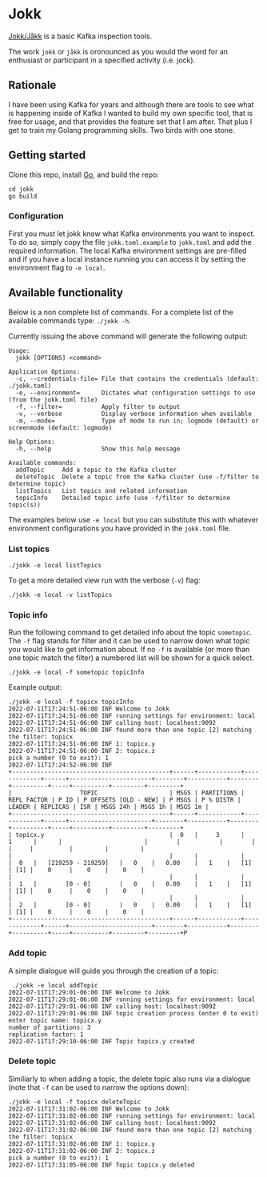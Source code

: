 # Jokk

[Jokk/Jåkk](https://en.wiktionary.org/wiki/jokk) is a basic Kafka inspection tools.

The work `jokk` or `jåkk` is oronounced as you would the word for an enthusiast or participant in a specified activity (i.e. jock).

## Rationale

I have been using Kafka for years and although there are tools to see what is happening inside of Kafka I wanted to build my own specific tool, that is free for usage, and that provides the feature set that I am after. That plus I get to train my Golang programming skills. Two birds with one stone.

## Getting started

Clone this repo, install [Go](https://go.dev/), and build the repo:

```
cd jokk
go build
```

### Configuration

First you must let jokk know what Kafka environments you want to inspect. To do so, simply copy the file `jokk.toml.example` to `jokk.toml` and add the required information. The local Kafka environment settings are pre-filled and if you have a local instance running you can access it by setting the environment flag to `-e local`.

## Available functionality

Below is a non complete list of commands. For a complete list of the available commands type: `./jokk -h`.

Currently issuing the above command will generate the following output:
```
Usage:
  jokk [OPTIONS] <command>

Application Options:
  -c, --credentials-file= File that contains the credentials (default: ./jokk.toml)
  -e, --environment=      Dictates what configuration settings to use (from the jokk.toml file)
  -f, --filter=           Apply filter to output
  -v, --verbose           Display verbose information when available
  -m, --mode=             Type of mode to run in; logmode (default) or screenmode (default: logmode)

Help Options:
  -h, --help              Show this help message

Available commands:
  addTopic     Add a topic to the Kafka cluster
  deleteTopic  Delete a topic from the Kafka cluster (use -f/filter to determine topic)
  listTopics   List topics and related information
  topicInfo    Detailed topic info (use -f/filter to determine topic(s))
```


The examples below use `-e local` but you can substitute this with whatever environment configurations you have provided in the `jokk.toml` file.

### List topics

```
./jokk -e local listTopics
```

To get a more detailed view run with the verbose (`-v`) flag:
```
./jokk -e local -v listTopics
```

### Topic info

Run the following command to get detailed info about the topic `sometopic`. The `-f` flag stands for filter and it can be used to narrow down what topic you would like to get information about. If no `-f` is available (or more than one topic match the filter) a numbered list will be shown for a quick select.
```
./jokk -e local -f sometopic topicInfo
```

Example output:
```
./jokk -e local -f topicx topicInfo
2022-07-11T17:24:51-06:00 INF Welcome to Jokk
2022-07-11T17:24:51-06:00 INF running settings for environment: local
2022-07-11T17:24:51-06:00 INF calling host: localhost:9092
2022-07-11T17:24:51-06:00 INF found more than one topic [2] matching the filter: topicx
2022-07-11T17:24:51-06:00 INF 1: topicx.y
2022-07-11T17:24:51-06:00 INF 2: topicx.z
pick a number (0 to exit): 1
2022-07-11T17:24:52-06:00 INF
+--------------------------------------------+------+------------+-------------+------+-----------------------+--------+-----------+--------+----------+-----+----------+---------+---------+
|                   TOPIC                    | MSGS | PARTITIONS | REPL FACTOR | P ID | P OFFSETS [OLD - NEW] | P MSGS | P % DISTR | LEADER | REPLICAS | ISR | MSGS 24h | MSGS 1h | MSGS 1m |
+--------------------------------------------+------+------------+-------------+------+-----------------------+--------+-----------+--------+----------+-----+----------+---------+---------+
| topicx.y                                   |  0   |     3      |      1      |      |                       |        |           |        |          |     |          |         |         |
|                                            |      |            |             |  0   |   [219259 - 219259]   |   0    |   0.00    |   1    |   [1]    | [1] |    0     |    0    |    0    |
|                                            |      |            |             |  1   |        [0 - 0]        |   0    |   0.00    |   1    |   [1]    | [1] |    0     |    0    |    0    |
|                                            |      |            |             |  2   |        [0 - 0]        |   0    |   0.00    |   1    |   [1]    | [1] |    0     |    0    |    0    |
+--------------------------------------------+------+------------+-------------+------+-----------------------+--------+-----------+--------+----------+-----+----------+---------+---------+P
```

### Add topic

A simple dialogue will guide you through the creation of a topic:
```
 ./jokk -e local addTopic
2022-07-11T17:29:01-06:00 INF Welcome to Jokk
2022-07-11T17:29:01-06:00 INF running settings for environment: local
2022-07-11T17:29:01-06:00 INF calling host: localhost:9092
2022-07-11T17:29:01-06:00 INF topic creation process (enter 0 to exit)
enter topic name: topicx.y
number of partitions: 3
replication factor: 1
2022-07-11T17:29:10-06:00 INF Topic topicx.y created
```

### Delete topic

Similiarly to when adding a topic, the delete topic also runs via a dialogue (note that `-f` can be used to narrow the options down):
```
./jokk -e local -f topicx deleteTopic
2022-07-11T17:31:02-06:00 INF Welcome to Jokk
2022-07-11T17:31:02-06:00 INF running settings for environment: local
2022-07-11T17:31:02-06:00 INF calling host: localhost:9092
2022-07-11T17:31:02-06:00 INF found more than one topic [2] matching the filter: topicx
2022-07-11T17:31:02-06:00 INF 1: topicx.y
2022-07-11T17:31:02-06:00 INF 2: topicx.z
pick a number (0 to exit): 1
2022-07-11T17:31:05-06:00 INF Topic topicx.y deleted
```

